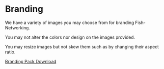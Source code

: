 # Branding

We have a variety of images you may choose from for branding Fish-Networking.

You may not alter the colors nor design on the images provided.

You may resize images but not skew them such as by changing their aspect ratio.

<a href="https://firstgeargames.com/FishNet/media/fishnet_media.zip" class="button primary">Branding Pack Download</a>
